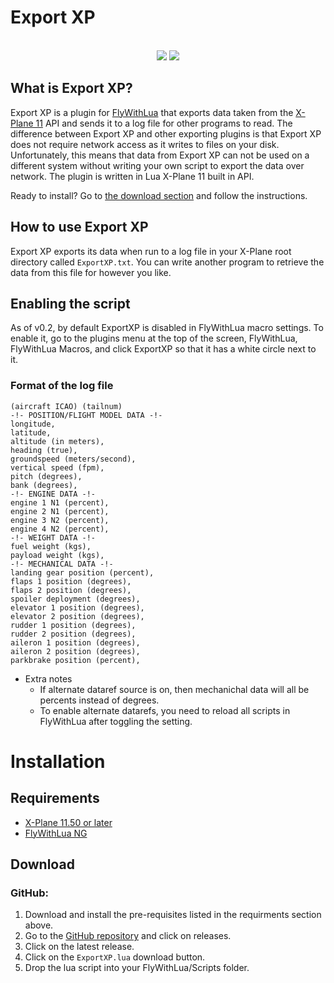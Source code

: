 # Export XP
<p align="center"> 
    <br>
    <img src="https://img.shields.io/badge/X--Plane-11.50%2B-blue"/> <img src="https://img.shields.io/badge/FlyWithLUA-2.7%2B-blue" /> <br>
</p>

## What is Export XP?

Export XP is a plugin for [FlyWithLua](https://github.com/X-Friese/FlyWithLua) that exports data taken from the [X-Plane 11](https://x-plane.com/) API and sends it to a log file for other programs to read. The difference between Export XP and other exporting plugins is that Export XP does not require network access as it writes to files on your disk. Unfortunately, this means that data from Export XP can not be used on a different system without writing your own script to export the data over network. The plugin is written in Lua X-Plane 11 built in API. 


Ready to install? Go to [the download section](#installation) and follow the instructions.

## How to use Export XP

Export XP exports its data when run to a log file in your X-Plane root directory called `ExportXP.txt`. You can write another program to retrieve the data from this file for however you like.

## Enabling the script

As of v0.2, by default ExportXP is disabled in FlyWithLua macro settings. To enable it, go to the plugins menu at the top of the screen, FlyWithLua, FlyWithLua Macros, and click ExportXP so that it has a white circle next to it.

### Format of the log file

```
(aircraft ICAO) (tailnum)
-!- POSITION/FLIGHT MODEL DATA -!-
longitude,
latitude,
altitude (in meters),
heading (true),
groundspeed (meters/second),
vertical speed (fpm),
pitch (degrees),
bank (degrees),
-!- ENGINE DATA -!-
engine 1 N1 (percent),
engine 2 N1 (percent),
engine 3 N2 (percent),
engine 4 N2 (percent),
-!- WEIGHT DATA -!-
fuel weight (kgs),
payload weight (kgs),
-!- MECHANICAL DATA -!-
landing gear position (percent),
flaps 1 position (degrees),
flaps 2 position (degrees),
spoiler deployment (degrees),
elevator 1 position (degrees),
elevator 2 position (degrees),
rudder 1 position (degrees),
rudder 2 position (degrees),
aileron 1 position (degrees),
aileron 2 position (degrees),
parkbrake position (percent),
```
* Extra notes
  * If alternate dataref source is on, then mechanichal data will all be percents instead of degrees.
  * To enable alternate datarefs, you need to reload all scripts in FlyWithLua after toggling the setting.



# Installation

## Requirements

- [X-Plane 11.50 or later](https://x-plane.com)
- [FlyWithLua NG](https://github.com/X-Friese/FlyWithLua)

## Download

### GitHub:

1. Download and install the pre-requisites listed in the requirments section above.
2. Go to the [GitHub repository](https://github.com/AviationSFO/ExportXP) and click on releases.
3. Click on the latest release.
4. Click on the `ExportXP.lua` download button.
5. Drop the lua script into your FlyWithLua/Scripts folder.
